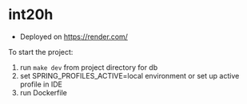 # int20h

* Deployed on https://render.com/



To start the project:
1. run `make dev` from project directory for db
2. set SPRING_PROFILES_ACTIVE=local environment or set up active profile in IDE
3. run Dockerfile
